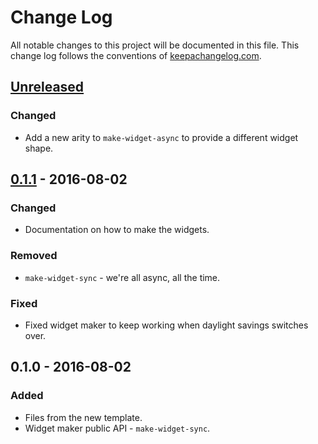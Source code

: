 # Change Log
All notable changes to this project will be documented in this file. This change log follows the conventions of [keepachangelog.com](http://keepachangelog.com/).

## [Unreleased]
### Changed
- Add a new arity to `make-widget-async` to provide a different widget shape.

## [0.1.1] - 2016-08-02
### Changed
- Documentation on how to make the widgets.

### Removed
- `make-widget-sync` - we're all async, all the time.

### Fixed
- Fixed widget maker to keep working when daylight savings switches over.

## 0.1.0 - 2016-08-02
### Added
- Files from the new template.
- Widget maker public API - `make-widget-sync`.

[Unreleased]: https://github.com/your-name/ponder/compare/0.1.1...HEAD
[0.1.1]: https://github.com/your-name/ponder/compare/0.1.0...0.1.1
